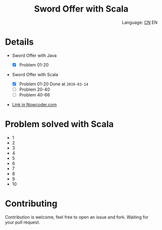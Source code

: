 <h1 align="center">Sword Offer with Scala</h1>

<div align="right">Language: <a title="CN" href="README.md">CN</a>
EN
</div>

# Details

- Sword Offer with Java
  - [x] Problem 01-20

- Sword Offer with Scala

  - [x] Problem 01-20  Done at `2019-03-14`
  - [ ] Problem 20-40
  - [ ] Problem 40-66

- [Link in Nowcoder.com](https://www.nowcoder.com/ta/coding-interviews)

# Problem solved with Scala

  - 1 
  - 2
  - 3
  - 4
  - 5
  - 6
  - 7
  - 8
  - 9
  - 10

# Contributing

Contribution is welcome, feel free to open an issue and fork. Waiting for your pull request.